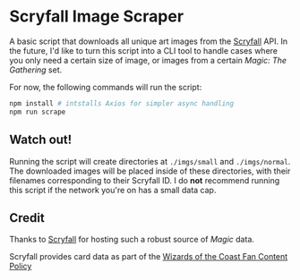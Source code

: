 # Scryfall Image Scraper

A basic script that downloads all unique art images from the [Scryfall](https://scryfall.com/) API. In the future, I'd like to turn this script into a CLI tool to handle cases where you only need a certain size of image, or images from a certain _Magic: The Gathering_ set.

For now, the following commands will run the script:

```bash
npm install # intstalls Axios for simpler async handling
npm run scrape
```

## Watch out!

Running the script will create directories at `./imgs/small` and `./imgs/normal`. The downloaded images will be placed inside of these directories, with their filenames corresponding to their Scryfall ID. I do **not** recommend running this script if the network you're on has a small data cap.

## Credit

Thanks to [Scryfall](https://scryfall.com/) for hosting such a robust source of _Magic_ data.

Scryfall provides card data as part of the [Wizards of the Coast Fan Content Policy](https://company.wizards.com/en/legal/fancontentpolicy)
